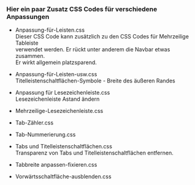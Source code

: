 ### Hier ein paar Zusatz CSS Codes für verschiedene Anpassungen
    
- Anpassung-für-Leisten.css  
  Dieser CSS Code kann zusätzlich zu den CSS Codes für Mehrzeilige Tableiste    
  verwendet werden. Er rückt unter anderem die Navbar etwas zusammen.    
  Er wirkt allgemein platzsparend.    

- Anpassung-für-Leisten-usw.css    
  Titelleistenschaltflächen-Symbole - Breite des äußeren Randes

- Anpassung für Lesezeichenleiste.css    
  Lesezeichenleiste Astand ändern   
  
- Mehrzeilige-Lesezeichenleiste.css    
- Tab-Zähler.css     
- Tab-Nummerierung.css    
- Tabs und Titelleistenschaltflächen.css    
  Transparenz von Tabs und Titelleistenschaltflächen entfernen.    
     
- Tabbreite anpassen-fixieren.css    
- Vorwärtsschaltfläche-ausblenden.css    
